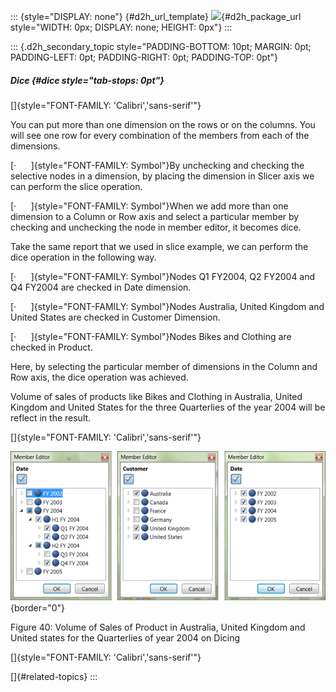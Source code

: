 ::: {style="DISPLAY: none"}
[](ms-xhelp:///?Id=d2h_url_template){#d2h_url_template} ![](!package_url!){#d2h_package_url style="WIDTH: 0px; DISPLAY: none; HEIGHT: 0px"}
:::

::: {.d2h_secondary_topic style="PADDING-BOTTOM: 10pt; MARGIN: 0pt; PADDING-LEFT: 0pt; PADDING-RIGHT: 0pt; PADDING-TOP: 0pt"}
##### Dice {#dice style="tab-stops: 0pt"}

[]{style="FONT-FAMILY: 'Calibri','sans-serif'"} 

You can put more than one dimension on the rows or on the columns. You will see one row for every combination of the members from each of the dimensions.

[·      ]{style="FONT-FAMILY: Symbol"}By unchecking and checking the selective nodes in a dimension, by placing the dimension in Slicer axis we can perform the slice operation.

[·      ]{style="FONT-FAMILY: Symbol"}When we add more than one dimension to a Column or Row axis and select a particular member by checking and unchecking the node in member editor, it becomes dice.

Take the same report that we used in slice example, we can perform the dice operation in the following way.

[·      ]{style="FONT-FAMILY: Symbol"}Nodes Q1 FY2004, Q2 FY2004 and Q4 FY2004 are checked in Date dimension.

[·      ]{style="FONT-FAMILY: Symbol"}Nodes Australia, United Kingdom and United States are checked in Customer Dimension.

[·      ]{style="FONT-FAMILY: Symbol"}Nodes Bikes and Clothing are checked in Product.

Here, by selecting the particular member of dimensions in the Column and Row axis, the dice operation was achieved.

Volume of sales of products like Bikes and Clothing in Australia, United Kingdom and United States for the three Quarterlies of the year 2004 will be reflect in the result.

[]{style="FONT-FAMILY: 'Calibri','sans-serif'"} 

![](ImagesExt/image40_66.png){border="0"}

Figure 40: Volume of Sales of Product in Australia, United Kingdom and United states for the Quarterlies of year 2004 on Dicing

[]{style="FONT-FAMILY: 'Calibri','sans-serif'"} 

[]{#related-topics}
:::
